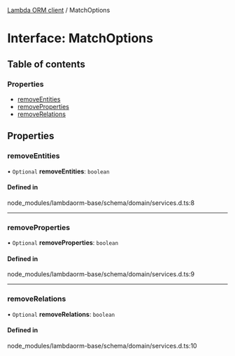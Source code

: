 [Lambda ORM client](../README.md) / MatchOptions

# Interface: MatchOptions

## Table of contents

### Properties

- [removeEntities](MatchOptions.md#removeentities)
- [removeProperties](MatchOptions.md#removeproperties)
- [removeRelations](MatchOptions.md#removerelations)

## Properties

### removeEntities

• `Optional` **removeEntities**: `boolean`

#### Defined in

node_modules/lambdaorm-base/schema/domain/services.d.ts:8

___

### removeProperties

• `Optional` **removeProperties**: `boolean`

#### Defined in

node_modules/lambdaorm-base/schema/domain/services.d.ts:9

___

### removeRelations

• `Optional` **removeRelations**: `boolean`

#### Defined in

node_modules/lambdaorm-base/schema/domain/services.d.ts:10
